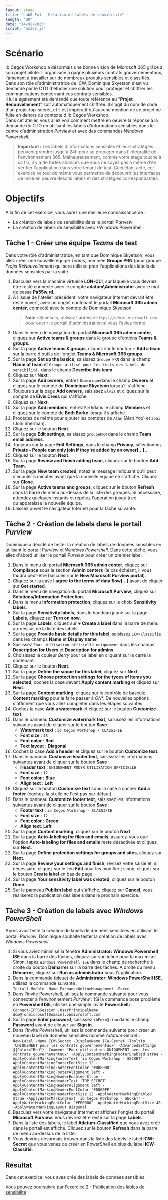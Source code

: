 ```yaml
---
layout: stage
title: "Lab8-Ex1 - Création de labels de sensibilité"
length: "00"
date: "14/02/2025"
script: "ms365.js"
---
```

# Scénario
Ib Cegos Workshop a désormais une bonne vision de Microsoft 365 grâce à son projet pilote. L'organisme a gagné plusieurs contrats gouvernementaux, l'amenant à travailler sur de nombreux produits sensibles et classifiés.  
Dans son rôle d'administratrice de ICW, Dominique Skyetson s'est vu demandé par le CTO d'étudier une solution pour protéger et chiffrer les communications concernant ces contrats sensibles.  
Il lui a également été demandé que toute référence au "**Projet Renouvellement**" soit automatiquement chiffrée. Il s'agit du nom de code d'un projet top-secret, et il est impératif qu'aucune mention de ce projet ne fuite en dehors du contexte d'ib Cegos Workshop.  
Dans cet atelier, vous allez voir comment mettre en oeuvre la réponse à la demande du CTO en utilisant les labels d'informations sensibles dans le centre d'administration *Purview* et avec des commandes *Windows Powershell*.
>**Important :** Les labels d'informations sensibles et leurs stratégies peuvent prendre jusqu'à 24h pour se propager dans l'intégralité de l'environnement 365. Malheureusement, comme votre stage touche à sa fin, il y a de fortes chances que vous ne soyez pas à même d'en vérifier l'application dans votre tenant de test. Ceci étant acté, cet exercice va tout de même vous permettre de découvrir les interfaces de mise en oeuvre desdits labels et des stratégies correspondantes.

# Objectifs
A la fin de cet exercice, vous aurez une meilleure connaissance de :
- La création de labels de sensibilité dans le portail *Purview*.
- La création de labels de sensibilité avec *Windows PowerShell.


## Tâche 1 - Créer une équipe *Teams* de test
Dans votre rôle d'administratrice, en tant que Dominique Skyetson, vous allez créer une nouvelle équipe *Teams*, nommée **Groupe PRN** (pour groupe *Projet ReNouvellement*) qui sera utilisée pour l'applications des labels de données sensibles par la suite.
1. Basculez vers la machine virtuelle **LON-CL1**, sur laquelle vous devriez être resté connecté avec le compte **adatum\Administrator** avec le mot de passe **Pa55w.rd**.
1. A l'issue de l'atelier précédent, votre navigateur Internet devrait être resté ouvert, avec un onglet contenant le portail **Microsoft 365 admin center**, connecté avec le compte de Dominique Skyetson.  
	>**Note :** Si besoin, utilisez l'adresse ```https://admin.microsoft.com``` pour ouvrir le portail d'administration si vous l'aviez fermé.
1. Dans le menu de navigation du portail **Microsoft 365 admin center**, cliquez sur **Active teams & groups** dans le groupe d'options **Teams & groups**.
1. Sur la page **Active teams & groups**, cliquez sur le bouton **+ Add a team** sur la barre d'outils de l'onglet **Teams & Microsoft 365 groups**.
1. Sur la page **Set up the basics**, saisissez ```Groupe PRN``` dans le champ **Name of team** et ```Groupe utilisé pour les tests des labels de sensibilité.``` dans le champ **Describe this team**.
1. Cliquez sur **Next**.
1. Sur la page **Add owners**, entrez ```Dominique```dans le champ **Owners** et cliquez sur le compte de **Dominique Skyetson** lorsqu'il s'affiche.
1. Toujours sur la page **Add owners**, saisissez ```Elvis``` et cliquez sur le compte de **Elvis Cress** qui s'affiche.
1. Cliquez sur **Next**.
1. Sur la page **Add members**, entrez ```Beth```dans le champ **Members** et cliquez sur le compte de **Beth Burke** lorsqu'il s'affiche.
1. Procédez de même pour ajouter les comptes de ```Alan``` (Alan Yoo) et ```Joni``` (Joni Sherman).
1. Cliquez sur le bouton **Next**.
1. Sur la page **Edit settings**, saisissez ```groupePRN``` dans le champ **Team email address**.  
1. Toujours sur la page **Edit Settings**, dans le champ **Privacy**, sélectionnez **Private - People can only join if they're added by an owner\[...].**.
1. Cliquez sur le bouton **Next**.
1. Sur la page **Review and finish adding team**, cliquez sur le bouton **Add Team**.
1. Sur la page **New team created**, notez le message indiquant qu'il peut s'écouler 5 minutes avant que la nouvelle équipe ne s'affiche. Cliquez sur **Close**.
1. Sur la page **Active teams and groups**, cliquez sur le bouton **Refresh** dans la barre de menu au-dessus de la liste des groupes. Si nécessaire, attendez quelques instants et répétez l'opération jusqu'à ce qu'apparaisse la nouvelle équipe.
1. Laissez ouvert le navigateur Internet pour la tâche suivante.

## Tâche 2 - Création de labels dans le portail *Purview*
Dominique a décidé de tester la création de labels de données sensibles en utilisant le portail *Purview* et *Windows Powershell*. Dans cette tâche, vous allez d'abord utiliser le portail *Purview* pour créer un premier label.
1. Dans le menu du portail **Microsoft 365 admin center**, cliquez sur **Compliance** sous la section **Admin centers** (le cas échéant, il vous faudra peut-être basculer sur le **New Microsoft Purview portal**).
1. Cliquez sur la case **I agree to the terms of data flow[...]** avant de cliquer sur **Get started**.
1. Dans le menu de navigation du portail **Microsoft Purview**, cliquez sur **Solutions/Information Protection**.
1. Dans le menu **Information protection**, cliquez sur le choix **Sensitivity labels**.
1. Sur la page **Sensitivity labels**, dans le bandeau jaune sur la page **Labels**, cliquez sur **Turn on now**.
1. Sur la page **Labels**, cliquez sur **+ Create a label** dans la barre de menu au-dessus de la liste des labels.
1. Sur la page **Provide basic details for this label**, saisissez ```ICW-Classifié``` dans les champs **Name** et **Display name**
1. Saisissez ```Pour utilisation officielle uniquement``` dans les champs **Description for Users** et **Description for admins**
1. Choisissez la couleur *Berry* pour ce label en cliquant sur le carré la contenant.
1. Cliquez sur le bouton **Next**.
1. Sur la page **Define the scope for this label**, cliquez sur **Next**.
1. Sur la page **Choose protection settings for the tyoes of items you selected**, cochez la case devant **Apply content marking** et cliquez sur **Next**.
1.	Sur la page **Content marking**, cliquez sur le contrôle de bascule **Content marking** pour le faire passer à *ON**. De nouvelles options s'affichent que vous allez compléter dans les étapes suivantes.
1. Cochez la case **Add a watermark** et cliquez sur le bouton **Customize text**.
1. Dans le panneau **Customize watermark text**, saisissez les informations suivantes avant de cliquer sur le bouton **Save** :
	- **Watermark text** : ```ib Cegos Workshop - CLASSIFIE```
	- **Font size** : ```48```
	- **Font color** : **Red**
	- **Text layout** : **Diagonal**
1. Cochez la case **Add a header** et cliquez sur le bouton **Customize text**.
1. Dans le panneau **Customize header text**, saisissez les informations suivantes avant de cliquer sur le bouton **Save** :
	- **Header text** : ```UNIQUEMENT POUYR UTILISATION OFFICIELLE```
	- **Font size** : ```12```
	- **Font color** : **Blue**
	- **Align text** : **Left**
1. Cliquez sur le bouton **Customize text** sous la case à cocher **Add a footer** (cochez-la si elle ne l'est pas par défaut).
1. Dans le panneau **Customize footer text**, saisissez les informations suivantes avant de cliquer sur le bouton **Save** :
	- **Footer text** : ```ib Cegos Workshop - CLASSIFIE```
	- **Font size** : ```12```
	- **Font color** : **Green**
	- **Align text**: **Left**
1. Sur la page **Content marking**, cliquez sur le bouton **Next**.
1. Sur la page **Auto-labeling for files and emails**, assurez-vous que l'option **Auto-labeling for files and emails** reste désactivée et cliquez sur **Next**.
1. Sur la page **Define protection settings for groups and sites**, cliquez sur **Next**. 
1. Sur la page **Review your settings and finish**, révisez votre saisie et, si nécessaire, cliquez sur le lien **Edit** pour les modifier ; sinon, cliquez sur le bouton **Create label** en bas de page.
1. Sur la page **Your sensitivity label was created**, cliquez sur le bouton **Done**.
1. Sur le panneau **Publish label** qui s'affiche, cliquez sur **Cancel**, vous réaliserez la publication des labels dans le prochain exercice.

## Tâche 3 - Création de labels avec *Windows PowerShell*
Après avoir testé la création de labels de données sensibles en utilisant le portail *Purview*, Dominique souhaite tester la création de labels avec *Windows Powershell*.  
1. Si vous aviez minimisé la fenêtre **Administrator: Windows Powershell ISE** dans la barre des tâches, cliquez sur son icône pour la maximiser. Sinon, tapez ```Windows Powershell ISE``` dans le champ de recherche à droite du bouton **Démarrer** sur la barre des tâches. A droite du menu **Démarrer**, cliquez sur **Run as administrator** sous l'application.
1. Dans la commande (bleue) de **Administrator: Windows PowerShell ISE**, utilisez la commande suivante :  
	```Install-Module -Name ExchangeOnlineManagement -Force```
1. Dans l'invite Powershell, utilisez la commande suivante pour vous connecter à l'environnement *Purview* : (Si la commande pose problème en **Powershell ISE**, utilisez une simple invite **Powershell**) :  
	````Connect-IPPSSession -UserPrincipalName dom@[onmicrosoftDomain].onmicrosoft.com````
1. Sur la page **Enter password**, saisissez ```ibForm@tion``` dans le champ **Password** avant de cliquer sur **Sign in**.
1. Dans l'invite Powershell, utilisez la commande suivante pour créer un nouveau label de données sensibles nommé *Adatum-Secret* :  
	```New-Label -Name ICW-Secret -DisplayName ICW-Secret -Tooltip 'UNIQUEMENT pour les contrats gouvernementaux' -AdvancedSettings @{Color="Red"} -Comment 'Pour utilisation UNIQUEMENT avec les contrats gouvernementaux' -ApplyContentMarkingFooterEnabled $true -ApplyContentMarkingFooterText 'ib Cegos Workshop - SECRET' -ApplyContentMarkingFooterFontSize 12 -ApplyContentMarkingFooterFontColor '#008000' -ApplyContentMarkingFooterAlignment left -ApplyContentMarkingHeaderEnabled $true -ApplyContentMarkingHeaderText 'TOP SECRET' -ApplyContentMarkingHeaderAlignment left -ApplyContentMarkingHeaderFontColor '#0000FF' -ApplyContentMarkingHeaderFontSize 12 -ApplyWaterMarkingEnabled $true -ApplyWaterMarkingText 'ib Cegos Workshop - SECRET' -ApplyWaterMarkingFontColor '#FF0000' -ApplyWaterMarkingFontSize 48 -ApplyWaterMarkingLayout Diagonal```  
1. Basculez vers votre navigateur Internet et affichez l'onglet du portail **Microsoft Purview**. Vous devriez être resté sur la page **Labels**.
1. Dans la liste des labels, le label **Adatum-Classified** que vous avez créé dans le portail est affiché. Cliquez sur le bouton **Refresh** dans la barre de menu au-dessus de la liste.
1. Vous devriez désormais trouver dans la liste des labels le label **ICW-Secret** que vous venez de créer en PowerShell en plus du label **ICW-Classifié**.  

## Résultat
Dans cet exercice, vous avez créé des labels de données sensibles.

Vous pouvez poursuivre par [l'exercice 2 - Publication des lables de sensibilité](lab8e2)